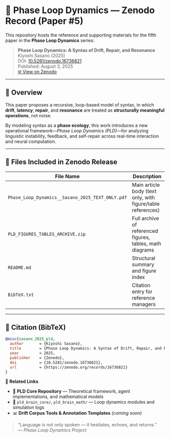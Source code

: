 # 📄 Phase Loop Dynamics — Zenodo Record (Paper #5)

This repository hosts the reference and supporting materials for the fifth paper in the **Phase Loop Dynamics** series:

> **Phase Loop Dynamics: A Syntax of Drift, Repair, and Resonance**  
> Kiyoshi Sasano (2025)  
> DOI: [10.5281/zenodo.16736821](https://doi.org/10.5281/zenodo.16736821)  
> Published: August 3, 2025  
> [🌐 View on Zenodo](https://zenodo.org/records/16736821)

---

## 📘 Overview

This paper proposes a recursive, loop-based model of syntax, in which **drift**, **latency**, **repair**, and **resonance** are treated as **structurally meaningful operations**, not noise.

By modeling syntax as a **phase ecology**, this work introduces a new operational framework—*Phase Loop Dynamics (PLD)*—for analyzing linguistic instability, feedback, and self-repair across real-time interaction and neural computation.

---

## 📂 Files Included in Zenodo Release

| File Name | Description |
|-----------|-------------|
| `Phase_Loop_Dynamics__Sasano_2025_TEXT_ONLY.pdf` | Main article body (text only, with figure/table references) |
| `PLD_FIGURES_TABLES_ARCHIVE.zip` | Full archive of referenced figures, tables, math diagrams |
| `README.md` | Structural summary and figure index |
| `BibTeX.txt` | Citation entry for reference managers |

---

## 📑 Citation (BibTeX)

```bibtex
@misc{sasano_2025_pld,
  author       = {Kiyoshi Sasano},
  title        = {Phase Loop Dynamics: A Syntax of Drift, Repair, and Resonance},
  year         = 2025,
  publisher    = {Zenodo},
  doi          = {10.5281/zenodo.16736821},
  url          = {https://zenodo.org/records/16736821}
}
```
🔗 **Related Links**

- 🔬 **PLD Core Repository** — Theoretical framework, agent implementations, and mathematical models  
- 🧠 `pld_brain_core/`, `pld_brain_math/` — Loop dynamics modules and simulation logs  
- 📊 **Drift Corpus Tools & Annotation Templates** *(coming soon)*  

> “Language is not only spoken — it hesitates, echoes, and returns.”  
> — *Phase Loop Dynamics Project*
